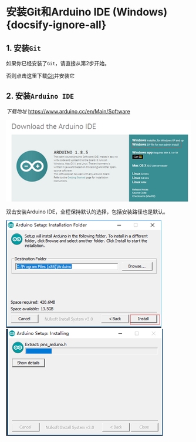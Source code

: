 # 安装Git和Arduino IDE (Windows) {docsify-ignore-all}

## 1. 安装`Git`
如果你已经安装了`Git`，请直接从第2步开始。

否则点击这里下载[Git](https://git-scm.com/download/win)并安装它

## 2. 安装`Arduino IDE`

*下载地址*
https://www.arduino.cc/en/Main/Software

<img src="img/how_to_install_git_and_arduino/arduino_cc_package.png">

双击安装Arduino IDE，全程保持默认的选择，包括安装路径也是默认。

<img src="img/how_to_install_git_and_arduino/select_arduino_install_path.png">

<img src="img/how_to_install_git_and_arduino/install_arduino_2.png">